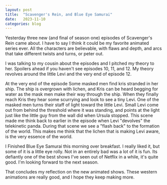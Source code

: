 ```yaml
---
layout: post
title:  "Scavenger's Rein, and Blue Eye Samurai"
date:   2023-11-10
categories: blog
---
```


Yesterday three new (and final of season one) episodes of Scavenger's Rein came about. I have to say I think it could be my favorite animated series ever. All the characters are believable, with flaws and depth, and arcs that take different twists and turns, or peter out.

 I was talking to my cousin about the episodes and I pitched my theory to her. Spoilers ahead if you haven't see episodes 10, 11, and 12. My theory revolves around the little Levi and the very end of episode 12.
 
  At the very end of the episode Some masked men find kris stranded in her ship. The ship is overgrown with lichen, and Kris can be heard begging for water as the mask men make their way through the ship. When they finally reach Kris they hear some scurrying and look to see a tiny Levi. One of the masked men turns their staff of light toward the little Levi. Small Levi come out from behind the threshold where it was standing, and points at the light just like the little guy from the wall did when Ursula stopped. This scene made me think back to earlier in the episode when Levi "devolves" the telekinetic panda. During that scene we see a "flash back" to the formation of the world. This makes me think that the lichen that is making Levi aware, is the very essence of the world.

  I Finished Blue Eye Samurai this morning over breakfast. I really liked it, but some of it is a little eye rolly. Not in an entirely bad was a lot of it is fun. Its defiantly one of the best shows I've seen out of Netflix in a while, it's quite good. I'm looking forward to the next season.

  That concludes my reflection on the new animated shows. These western animations are really good, and I hope they keep making more.
